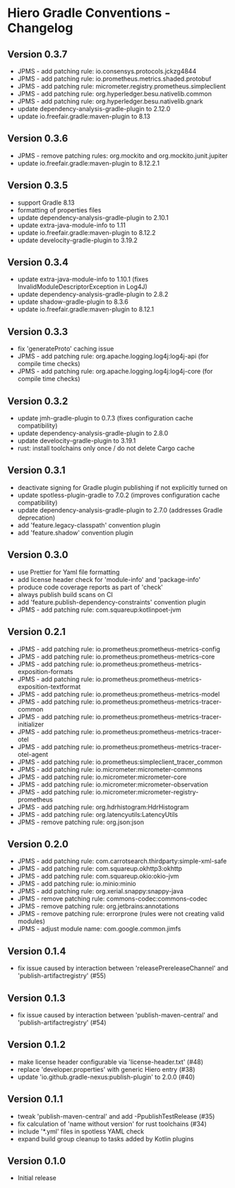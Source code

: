 # Hiero Gradle Conventions - Changelog

## Version 0.3.7

* JPMS - add patching rule: io.consensys.protocols.jckzg4844
* JPMS - add patching rule: io.prometheus.metrics.shaded.protobuf
* JPMS - add patching rule: micrometer.registry.prometheus.simpleclient
* JPMS - add patching rule: org.hyperledger.besu.nativelib.common
* JPMS - add patching rule: org.hyperledger.besu.nativelib.gnark
* update dependency-analysis-gradle-plugin to 2.12.0
* update io.freefair.gradle:maven-plugin to 8.13

## Version 0.3.6

* JPMS - remove patching rules: org.mockito and org.mockito.junit.jupiter
* update io.freefair.gradle:maven-plugin to 8.12.2.1

## Version 0.3.5

* support Gradle 8.13
* formatting of properties files
* update dependency-analysis-gradle-plugin to 2.10.1
* update extra-java-module-info to 1.11
* update io.freefair.gradle:maven-plugin to 8.12.2
* update develocity-gradle-plugin to 3.19.2

## Version 0.3.4

* update extra-java-module-info to 1.10.1 (fixes InvalidModuleDescriptorException in Log4J)
* update dependency-analysis-gradle-plugin to 2.8.2
* update shadow-gradle-plugin to 8.3.6
* update io.freefair.gradle:maven-plugin to 8.12.1

## Version 0.3.3

* fix 'generateProto' caching issue
* JPMS - add patching rule: org.apache.logging.log4j:log4j-api (for compile time checks)
* JPMS - add patching rule: org.apache.logging.log4j:log4j-core (for compile time checks)

## Version 0.3.2

* update jmh-gradle-plugin to 0.7.3 (fixes configuration cache compatibility)
* update dependency-analysis-gradle-plugin to 2.8.0
* update develocity-gradle-plugin to 3.19.1
* rust: install toolchains only once / do not delete Cargo cache

## Version 0.3.1

* deactivate signing for Gradle plugin publishing if not explicitly turned on
* update spotless-plugin-gradle to 7.0.2 (improves configuration cache compatibility)
* update dependency-analysis-gradle-plugin to 2.7.0 (addresses Gradle deprecation)
* add 'feature.legacy-classpath' convention plugin
* add 'feature.shadow' convention plugin

## Version 0.3.0

* use Prettier for Yaml file formatting
* add license header check for 'module-info' and 'package-info'
* produce code coverage reports as part of 'check'
* always publish build scans on CI
* add 'feature.publish-dependency-constraints' convention plugin
* JPMS - add patching rule: com.squareup:kotlinpoet-jvm

## Version 0.2.1

* JPMS - add patching rule: io.prometheus:prometheus-metrics-config
* JPMS - add patching rule: io.prometheus:prometheus-metrics-core
* JPMS - add patching rule: io.prometheus:prometheus-metrics-exposition-formats
* JPMS - add patching rule: io.prometheus:prometheus-metrics-exposition-textformat
* JPMS - add patching rule: io.prometheus:prometheus-metrics-model
* JPMS - add patching rule: io.prometheus:prometheus-metrics-tracer-common
* JPMS - add patching rule: io.prometheus:prometheus-metrics-tracer-initializer
* JPMS - add patching rule: io.prometheus:prometheus-metrics-tracer-otel
* JPMS - add patching rule: io.prometheus:prometheus-metrics-tracer-otel-agent
* JPMS - add patching rule: io.prometheus:simpleclient_tracer_common
* JPMS - add patching rule: io.micrometer:micrometer-commons
* JPMS - add patching rule: io.micrometer:micrometer-core
* JPMS - add patching rule: io.micrometer:micrometer-observation
* JPMS - add patching rule: io.micrometer:micrometer-registry-prometheus
* JPMS - add patching rule: org.hdrhistogram:HdrHistogram
* JPMS - add patching rule: org.latencyutils:LatencyUtils
* JPMS - remove patching rule: org.json:json

## Version 0.2.0

* JPMS - add patching rule: com.carrotsearch.thirdparty:simple-xml-safe
* JPMS - add patching rule: com.squareup.okhttp3:okhttp
* JPMS - add patching rule: com.squareup.okio:okio-jvm
* JPMS - add patching rule: io.minio:minio
* JPMS - add patching rule: org.xerial.snappy:snappy-java
* JPMS - remove patching rule: commons-codec:commons-codec
* JPMS - remove patching rule: org.jetbrains:annotations
* JPMS - remove patching rule: errorprone (rules were not creating valid modules)
* JPMS - adjust module name: com.google.common.jimfs

## Version 0.1.4

* fix issue caused by interaction between 'releasePrereleaseChannel' and 'publish-artifactregistry' (#55)

## Version 0.1.3

* fix issue caused by interaction between 'publish-maven-central' and 'publish-artifactregistry' (#54)

## Version 0.1.2

* make license header configurable via 'license-header.txt' (#48)
* replace 'developer.properties' with generic Hiero entry (#38)
* update 'io.github.gradle-nexus:publish-plugin' to 2.0.0 (#40)

## Version 0.1.1

* tweak 'publish-maven-central' and add -PpublishTestRelease (#35)
* fix calculation of 'name without version' for rust toolchains (#34)
* include '*.yml' files in spotless YAML check
* expand build group cleanup to tasks added by Kotlin plugins

## Version 0.1.0

* Initial release
